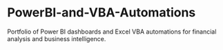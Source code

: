 # PowerBI-and-VBA-Automations
Portfolio of Power BI dashboards and Excel VBA automations for financial analysis and business intelligence.
